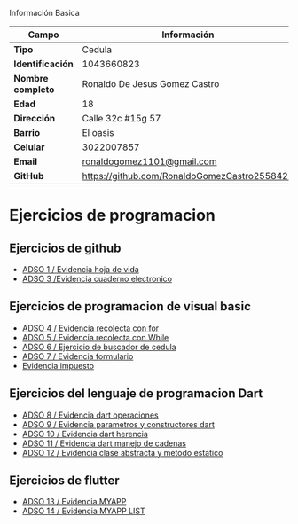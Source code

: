 Información Basica

| Campo | Información |
| --- | --- |
| **Tipo** | Cedula |
| **Identificación** | 1043660823 |
| **Nombre completo** | Ronaldo De Jesus Gomez Castro |
| **Edad** | 18 |
| **Dirección** | Calle 32c #15g 57 |
| **Barrio** | El oasis |
| **Celular** | 3022007857 |
| **Email** | ronaldogomez1101@gmail.com |
| **GitHub** | https://github.com/RonaldoGomezCastro2558427 |

# Ejercicios de programacion

## Ejercicios de github
- [ADSO 1 / Evidencia hoja de vida](https://github.com/RonaldoGomezCastro2558427/RonaldoGomez2558427.git)
- [ADSO 3 /Evidencia cuaderno electronico](https://github.com/RonaldoGomezCastro2558427/Agenda_.git)

## Ejercicios de programacion de visual basic
- [ADSO 4 / Evidencia recolecta con for](visual_basic/evidencia_impuesto.md)
- [ADSO 5 / Evidencia recolecta con While](visual_basic/evidencia_recolecta.md)
- [ADSO 6 / Ejercicio de buscador de cedula](visual_basic/buscador_de_cedula_mientras.md)
- [ADSO 7 / Evidencia formulario](visual_basic/evidencia_formulario.md)
- [Evidencia impuesto](visual_basic/evidencia_impuesto.md)

## Ejercicios del lenguaje de programacion Dart
- [ADSO 8 / Evidencia dart operaciones](dart/evidencia_dart_operaciones.md)
- [ADSO 9 / Evidencia parametros y constructores dart](dart/tipos_parametros_y_constructores.md)
- [ADSO 10 / Evidencia dart herencia](dart/evidencia_dart_herencia.md)
- [ADSO 11 / Evidencia dart manejo de cadenas](dart/evidencia_dart_cadenas.md)
- [ADSO 12 / Evidencia clase abstracta y metodo estatico](dart/evidencia_clase_abstracta.md)

## Ejercicios de flutter
- [ADSO 13 / Evidencia MYAPP](flutter/my_app.md)
- [ADSO 14 / Evidencia MYAPP LIST](flutter/my_app_list.md)
